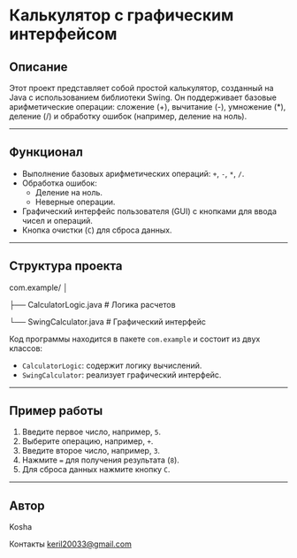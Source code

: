 # Калькулятор с графическим интерфейсом

## Описание
Этот проект представляет собой простой калькулятор, созданный на Java с использованием библиотеки Swing. Он поддерживает базовые арифметические операции: сложение (+), вычитание (-), умножение (*), деление (/) и обработку ошибок (например, деление на ноль).

---

## Функционал
- Выполнение базовых арифметических операций: `+`, `-`, `*`, `/`.
- Обработка ошибок:
  - Деление на ноль.
  - Неверные операции.
- Графический интерфейс пользователя (GUI) с кнопками для ввода чисел и операций.
- Кнопка очистки (`C`) для сброса данных.

---

## Структура проекта
com.example/
│

├── CalculatorLogic.java # Логика расчетов

└── SwingCalculator.java    # Графический интерфейс


Код программы находится в пакете `com.example` и состоит из двух классов:
- `CalculatorLogic`: содержит логику вычислений.
- `SwingCalculator`: реализует графический интерфейс.

---

## Пример работы
1. Введите первое число, например, `5`.
2. Выберите операцию, например, `+`.
3. Введите второе число, например, `3`.
4. Нажмите `=` для получения результата (`8`).
5. Для сброса данных нажмите кнопку `C`.

---

## Автор
Kosha 

Контакты keril20033@gmail.com
